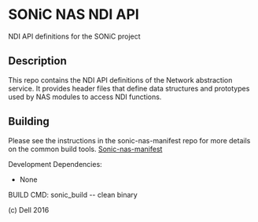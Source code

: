 SONiC NAS NDI API
=================

NDI API definitions for the SONiC project

Description
-----------

This repo contains the NDI API definitions of the Network abstraction service. It provides header files that define data structures and prototypes used by NAS modules to access NDI functions.

Building
---------
Please see the instructions in the sonic-nas-manifest repo for more details on the common build tools.  [Sonic-nas-manifest](https://github.com/Azure/sonic-nas-manifest)

Development Dependencies:
 - None

BUILD CMD: sonic_build -- clean binary

(c) Dell 2016
